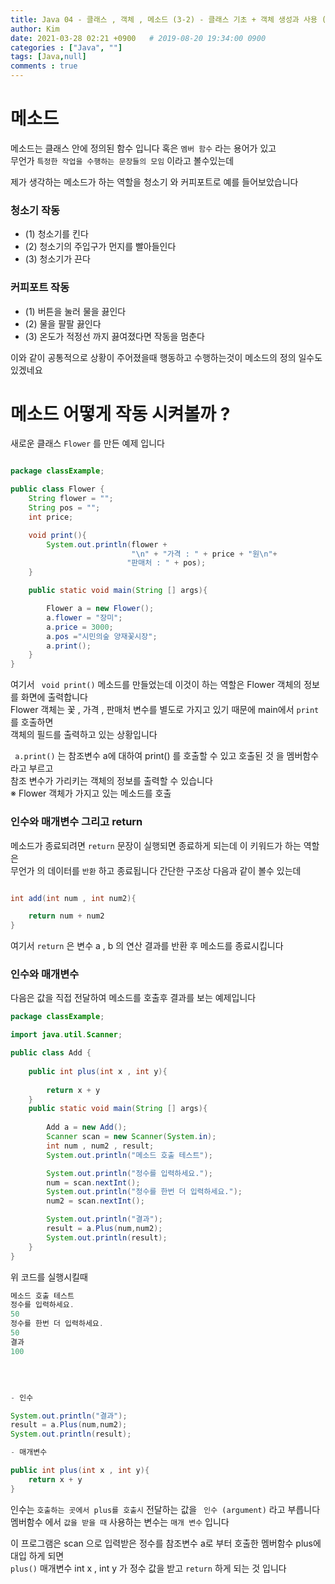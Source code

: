 ```yaml
---
title: Java 04 - 클래스 , 객체 , 메소드 (3-2) - 클래스 기초 + 객체 생성과 사용 (2)
author: Kim
date: 2021-03-28 02:21 +0900   # 2019-08-20 19:34:00 0900
categories : ["Java", ""]
tags: [Java,null]
comments : true
---
```


# 메소드

메소드는 클래스 안에 정의된 함수 입니다 혹은 ``` 멤버 함수 ``` 라는 용어가 있고<br>
무언가 ``` 특정한 작업을 수행하는 문장들의 모임 ``` 이라고 볼수있는데<br>

제가 생각하는 메소드가 하는 역할을 청소기 와 커피포트로 예를 들어보았습니다<br>

### 청소기 작동

* (1) 청소기를 킨다
* (2) 청소기의 주입구가 먼지를 빨아들인다
* (3) 청소기가 끈다

### 커피포트 작동

* (1) 버튼을 눌러 물을 끓인다
* (2) 물을 팔팔 끓인다
* (3) 온도가 적정선 까지 끓여졌다면 작동을 멈춘다

이와 같이 공통적으로 상황이 주어졌을때 행동하고 수행하는것이 메소드의 정의 일수도 있겠네요<br>

# 메소드 어떻게 작동 시켜볼까 ? 

새로운 클래스 ``` Flower ``` 를 만든 예제 입니다<br>

```java

package classExample;

public class Flower {
    String flower = "";
    String pos = "";
    int price;

    void print(){
        System.out.println(flower +
                           "\n" + "가격 : " + price + "원\n"+
                          "판매처 : " + pos);
    }

    public static void main(String [] args){

        Flower a = new Flower();
        a.flower = "장미";
        a.price = 3000;
        a.pos ="시민의숲 양재꽃시장";
        a.print();
    }
}
```
여기서 ``` void print()``` 메소드를 만들었는데 이것이 하는 역할은 Flower 객체의 정보를 화면에 출력합니다<br>
Flower 객체는 꽃 , 가격 , 판매처 변수를 별도로 가지고 있기 때문에 main에서 ``` print ``` 를 호출하면<br>
객체의 필드를 출력하고 있는 상황입니다<br>

``` a.print()``` 는 참조변수 a에 대하여 print() 를 호출할 수 있고 호출된 것 을 멤버함수 라고 부르고<br>
참조 변수가 가리키는 객체의 정보를 출력할 수 있습니다<br>
※ Flower 객체가 가지고 있는 메소드를 호출<br>

### 인수와 매개변수 그리고 return

메소드가 종료되려면 ``` return ``` 문장이 실행되면 종료하게 되는데 이 키워드가 하는 역할은<br>
무언가 의 데이터를 ``` 반환 ``` 하고 종료됩니다 간단한 구조상 다음과 같이 볼수 있는데<br>

```java

int add(int num , int num2){

    return num + num2
}
```
여기서 ``` return ``` 은 변수 a , b 의 연산 결과를 반환 후 메소드를 종료시킵니다<br>

### 인수와 매개변수

다음은 값을 직접 전달하여 메소드를 호출후 결과를 보는 예제입니다<br>

```java
package classExample;

import java.util.Scanner;

public class Add {
    
    public int plus(int x , int y){
       
        return x + y
    }
    public static void main(String [] args){
        
        Add a = new Add();
        Scanner scan = new Scanner(System.in);
        int num , num2 , result;
        System.out.println("메소드 호출 테스트");

        System.out.println("정수를 입력하세요.");
        num = scan.nextInt();
        System.out.println("정수를 한번 더 입력하세요.");
        num2 = scan.nextInt();

        System.out.println("결과");
        result = a.Plus(num,num2);
        System.out.println(result);
    }
}
```
위 코드를 실행시킬때<br>

```java
메소드 호출 테스트
정수를 입력하세요.
50
정수를 한번 더 입력하세요.
50
결과
100
```
<br>

```java

- 인수

System.out.println("결과");
result = a.Plus(num,num2);
System.out.println(result);

- 매개변수

public int plus(int x , int y){
    return x + y
}
```

인수는 ```호출하는 곳에서 plus를 호출시``` 전달하는 값을 ``` 인수 (argument)``` 라고 부릅니다<br>
멤버함수 에서 ```값을 받을 때``` 사용하는 변수는 ```매개 변수``` 입니다<br>

이 프로그램은 scan 으로 입력받은 정수를 참조변수 a로 부터 호출한 멤버함수 plus에 대입 하게 되면<br>
```plus()``` 매개변수 int x , int y 가 정수 값을 받고 ``` return ``` 하게 되는 것 입니다<br>